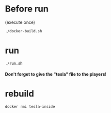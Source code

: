 # Before run
(execute once)
```bash
./docker-build.sh
```
# run
```bash
./run.sh
```
#### Don't forget to give the "tesla" file to the players!
# rebuild
```bash
docker rmi tesla-inside
```
